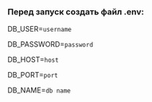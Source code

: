 ### Перед запуск создать файл .env:

DB_USER=`username`

DB_PASSWORD=`password`

DB_HOST=`host`

DB_PORT=`port`

DB_NAME=`db name`
